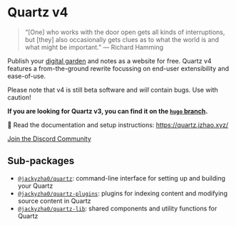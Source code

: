# Quartz v4

> “[One] who works with the door open gets all kinds of interruptions, but [they] also occasionally gets clues as to what the world is and what might be important.” — Richard Hamming

Publish your [digital garden](https://jzhao.xyz/posts/networked-thought) and notes as a website for free.
Quartz v4 features a from-the-ground rewrite focussing on end-user extensibility and ease-of-use.

Please note that v4 is still beta software and *will* contain bugs. Use with caution!

**If you are looking for Quartz v3, you can find it on the [`hugo` branch](https://github.com/jackyzha0/quartz/tree/hugo).**

🔗 Read the documentation and setup instructions: https://quartz.jzhao.xyz/

[Join the Discord Community](https://discord.gg/cRFFHYye7t)

## Sub-packages
- [`@jackyzha0/quartz`](./packages/cli/README.md): command-line interface for setting up and building your Quartz
- [`@jackyzha0/quartz-plugins`](./packages/plugins/README.md): plugins for indexing content and modifying source content in Quartz 
- [`@jackyzha0/quartz-lib`](./packages/lib/README.md): shared components and utility functions for Quartz
